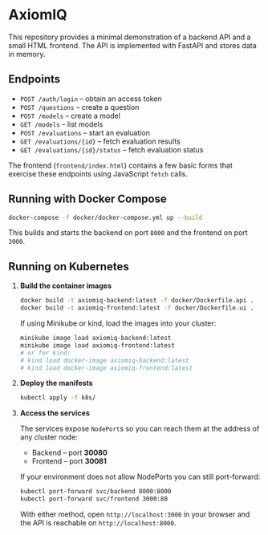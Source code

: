 # AxiomIQ

This repository provides a minimal demonstration of a backend API and a small
HTML frontend.  The API is implemented with FastAPI and stores data in memory.

## Endpoints

* `POST /auth/login` – obtain an access token
* `POST /questions` – create a question
* `POST /models` – create a model
* `GET /models` – list models
* `POST /evaluations` – start an evaluation
* `GET /evaluations/{id}` – fetch evaluation results
* `GET /evaluations/{id}/status` – fetch evaluation status

The frontend (`frontend/index.html`) contains a few basic forms that exercise
these endpoints using JavaScript `fetch` calls.

## Running with Docker Compose

```bash
docker-compose -f docker/docker-compose.yml up --build
```

This builds and starts the backend on port `8000` and the frontend on port `3000`.

## Running on Kubernetes

1. **Build the container images**

   ```bash
   docker build -t axiomiq-backend:latest -f docker/Dockerfile.api .
   docker build -t axiomiq-frontend:latest -f docker/Dockerfile.ui .
   ```

   If using Minikube or kind, load the images into your cluster:

   ```bash
   minikube image load axiomiq-backend:latest
   minikube image load axiomiq-frontend:latest
   # or for kind:
   # kind load docker-image axiomiq-backend:latest
   # kind load docker-image axiomiq-frontend:latest
   ```

2. **Deploy the manifests**

   ```bash
   kubectl apply -f k8s/
   ```

3. **Access the services**

   The services expose `NodePort`s so you can reach them at the address of any
   cluster node:

   * Backend – port **30080**
   * Frontend – port **30081**

   If your environment does not allow NodePorts you can still port-forward:

   ```bash
   kubectl port-forward svc/backend 8000:8000
   kubectl port-forward svc/frontend 3000:80
   ```

   With either method, open `http://localhost:3000` in your browser and the API
   is reachable on `http://localhost:8000`.
